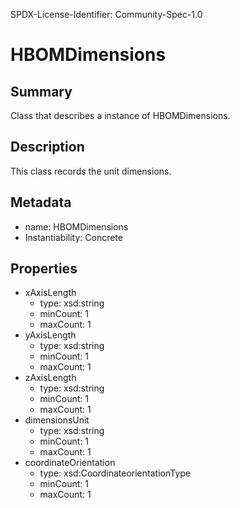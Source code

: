 SPDX-License-Identifier: Community-Spec-1.0

# HBOMDimensions

## Summary

Class that describes a instance of HBOMDimensions.

## Description

This class records the unit dimensions.

## Metadata

- name: HBOMDimensions
- Instantiability: Concrete

## Properties

- xAxisLength
  - type: xsd:string
  - minCount: 1
  - maxCount: 1
- yAxisLength
  - type: xsd:string
  - minCount: 1
  - maxCount: 1
- zAxisLength
  - type: xsd:string
  - minCount: 1
  - maxCount: 1
- dimensionsUnit
  - type: xsd:string
  - minCount: 1
  - maxCount: 1
- coordinateOrientation
  - type: xsd:CoordinateorientationType
  - minCount: 1
  - maxCount: 1
